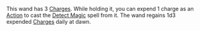 This wand has 3 [Charges](https://roll20.net/compendium/dnd5e/Magic%20Items#h-Charges). While holding it, you can expend 1 charge as an [Action](https://roll20.net/compendium/dnd5e/Dybbuk#h-Action) to cast the [Detect Magic](https://roll20.net/compendium/dnd5e/Detect%20Magic#h-Detect%20Magic) spell from it. The wand regains 1d3 expended [Charges](https://roll20.net/compendium/dnd5e/Magic%20Items#h-Charges) daily at dawn.